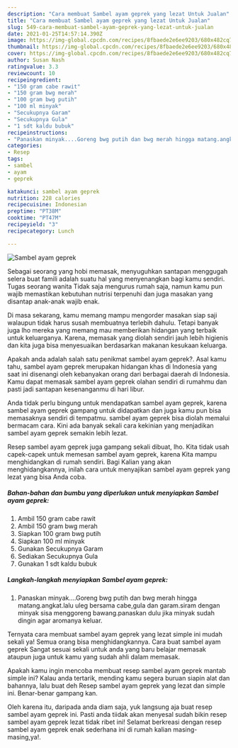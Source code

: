 ```yaml
---
description: "Cara membuat Sambel ayam geprek yang lezat Untuk Jualan"
title: "Cara membuat Sambel ayam geprek yang lezat Untuk Jualan"
slug: 549-cara-membuat-sambel-ayam-geprek-yang-lezat-untuk-jualan
date: 2021-01-25T14:57:14.390Z
image: https://img-global.cpcdn.com/recipes/8fbaede2e6ee9203/680x482cq70/sambel-ayam-geprek-foto-resep-utama.jpg
thumbnail: https://img-global.cpcdn.com/recipes/8fbaede2e6ee9203/680x482cq70/sambel-ayam-geprek-foto-resep-utama.jpg
cover: https://img-global.cpcdn.com/recipes/8fbaede2e6ee9203/680x482cq70/sambel-ayam-geprek-foto-resep-utama.jpg
author: Susan Nash
ratingvalue: 3.3
reviewcount: 10
recipeingredient:
- "150 gram cabe rawit"
- "150 gram bwg merah"
- "100 gram bwg putih"
- "100 ml minyak"
- "Secukupnya Garam"
- "Secukupnya Gula"
- "1 sdt kaldu bubuk"
recipeinstructions:
- "Panaskan minyak....Goreng bwg putih dan bwg merah hingga matang.angkat.lalu uleg bersama cabe,gula dan garam.siram dengan minyak sisa menggoreng bawang.panaskan dulu jika minyak sudah dingin agar aromanya keluar."
categories:
- Resep
tags:
- sambel
- ayam
- geprek

katakunci: sambel ayam geprek 
nutrition: 228 calories
recipecuisine: Indonesian
preptime: "PT38M"
cooktime: "PT47M"
recipeyield: "3"
recipecategory: Lunch

---
```



![Sambel ayam geprek](https://img-global.cpcdn.com/recipes/8fbaede2e6ee9203/680x482cq70/sambel-ayam-geprek-foto-resep-utama.jpg)

Sebagai seorang yang hobi memasak, menyuguhkan santapan menggugah selera buat famili adalah suatu hal yang menyenangkan bagi kamu sendiri. Tugas seorang  wanita Tidak saja mengurus rumah saja, namun kamu pun wajib memastikan kebutuhan nutrisi terpenuhi dan juga masakan yang disantap anak-anak wajib enak.

Di masa  sekarang, kamu memang mampu mengorder masakan siap saji walaupun tidak harus susah membuatnya terlebih dahulu. Tetapi banyak juga lho mereka yang memang mau memberikan hidangan yang terbaik untuk keluarganya. Karena, memasak yang diolah sendiri jauh lebih higienis dan kita juga bisa menyesuaikan berdasarkan makanan kesukaan keluarga. 



Apakah anda adalah salah satu penikmat sambel ayam geprek?. Asal kamu tahu, sambel ayam geprek merupakan hidangan khas di Indonesia yang saat ini disenangi oleh kebanyakan orang dari berbagai daerah di Indonesia. Kamu dapat memasak sambel ayam geprek olahan sendiri di rumahmu dan pasti jadi santapan kesenanganmu di hari libur.

Anda tidak perlu bingung untuk mendapatkan sambel ayam geprek, karena sambel ayam geprek gampang untuk didapatkan dan juga kamu pun bisa memasaknya sendiri di tempatmu. sambel ayam geprek bisa diolah memalui bermacam cara. Kini ada banyak sekali cara kekinian yang menjadikan sambel ayam geprek semakin lebih lezat.

Resep sambel ayam geprek juga gampang sekali dibuat, lho. Kita tidak usah capek-capek untuk memesan sambel ayam geprek, karena Kita mampu menghidangkan di rumah sendiri. Bagi Kalian yang akan menghidangkannya, inilah cara untuk menyajikan sambel ayam geprek yang lezat yang bisa Anda coba.

<!--inarticleads1-->

##### Bahan-bahan dan bumbu yang diperlukan untuk menyiapkan Sambel ayam geprek:

1. Ambil 150 gram cabe rawit
1. Ambil 150 gram bwg merah
1. Siapkan 100 gram bwg putih
1. Siapkan 100 ml minyak
1. Gunakan Secukupnya Garam
1. Sediakan Secukupnya Gula
1. Gunakan 1 sdt kaldu bubuk




<!--inarticleads2-->

##### Langkah-langkah menyiapkan Sambel ayam geprek:

1. Panaskan minyak....Goreng bwg putih dan bwg merah hingga matang.angkat.lalu uleg bersama cabe,gula dan garam.siram dengan minyak sisa menggoreng bawang.panaskan dulu jika minyak sudah dingin agar aromanya keluar.




Ternyata cara membuat sambel ayam geprek yang lezat simple ini mudah sekali ya! Semua orang bisa menghidangkannya. Cara buat sambel ayam geprek Sangat sesuai sekali untuk anda yang baru belajar memasak ataupun juga untuk kamu yang sudah ahli dalam memasak.

Apakah kamu ingin mencoba membuat resep sambel ayam geprek mantab simple ini? Kalau anda tertarik, mending kamu segera buruan siapin alat dan bahannya, lalu buat deh Resep sambel ayam geprek yang lezat dan simple ini. Benar-benar gampang kan. 

Oleh karena itu, daripada anda diam saja, yuk langsung aja buat resep sambel ayam geprek ini. Pasti anda tiidak akan menyesal sudah bikin resep sambel ayam geprek lezat tidak ribet ini! Selamat berkreasi dengan resep sambel ayam geprek enak sederhana ini di rumah kalian masing-masing,ya!.

